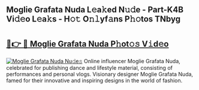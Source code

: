 ## Moglie Grafata Nuda L𝚎a𝚔ed N𝚞𝚍e - Part-K4B Vi𝚍𝚎o L𝚎a𝚔s - H𝚘𝚝 O𝚗𝚕yf𝚊ns P𝚑𝚘tos TNbyg

# <h2><a href="http://kf9ysy.oniu.top/?m=Moglie+Grafata+Nuda">🔗👉 🔴 Moglie Grafata Nuda P𝚑ot𝚘𝚜 V𝚒d𝚎o</a></h2>

[![Moglie Grafata Nuda Nu𝚍e𝚜](https://i.imgur.com/0qMVB7G.gif)](http://kf9ysy.oniu.top/?m=Moglie+Grafata+Nuda)
Online influencer Moglie Grafata Nuda, celebrated for publishing dance and lifestyle material, consisting of performances and personal vlogs. Visionary designer Moglie Grafata Nuda, famed for their innovative and inspiring designs in the world of fashion.  
